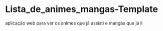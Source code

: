 # Lista_de_animes_mangas-Template
aplicação web para ver os animes que já assisti e mangás que já li
